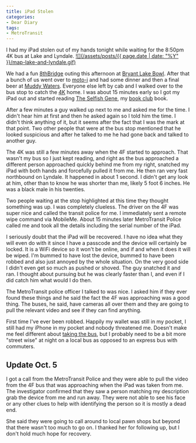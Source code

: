 ```yaml
---
title: iPad Stolen
categories:
- Dear Diary
tags:
- MetroTransit
---
```


I had my iPad stolen out of my hands tonight while waiting for the 8:50pm 4K bus at Lake and Lyndale.
[![](/assets/posts/{{ page.date | date: "%Y" }}/map-lake-and-lyndale.gif)](http://thingelstad.com/s/ipad-stolen/map-lake-and-lyndale/img)

We had a fun [8thBridge](http://www.8thBridge.com/) outing this afternoon at [Bryant Lake Bowl](http://www.bryantlakebowl.com/). After that a bunch of us went over to [moto-i](http://www.moto-i.com/) and had some dinner and then a final beer at [Muddy Waters](http://www.muddywatersmpls.com/new_home.html). Everyone else left by cab and I walked over to the bus stop to catch the [4K](http://www.metrotransit.org/Schedules/WebSchedules.aspx?route=4) home. I was about 15 minutes early so I got my iPad out and started reading [The Selfish Gene](http://rwbookclub.com/wiki/The_Selfish_Gene), my [book club](http://rwbookclub.com/) book.

After a few minutes a guy walked up next to me and asked me for the time. I didn't hear him at first and then he asked again so I told him the time. I didn't think anything of it, but it seems after the fact that I was the mark at that point. Two other people that were at the bus stop mentioned that he looked suspicious and after he talked to me he had gone back and talked to another guy.

The 4K was still a few minutes away when the 4F started to approach. That wasn't my bus so I just kept reading, and right as the bus approached a different person approached quickly behind me from my right, snatched my iPad with both hands and forcefully pulled it from me. He then ran very fast northbound on Lyndale. It happened in about 1 second. I didn't get any look at him, other than to know he was shorter than me, likely 5 foot 6 inches. He was a black male in his twenties.

Two people waiting at the stop highlighted at this time they thought something was up. I was completely clueless. The driver on the 4F was super nice and called the transit police for me. I immediately sent a remote wipe command via MobileMe. About 15 minutes later MetroTransit Police called me and took all the details including the serial number of the iPad.

I seriously doubt that the iPad will be recovered. I have no idea what they will even do with it since I have a passcode and the device will certainly be locked. It is a WiFi device so it won't be online, and if and when it does it will be wiped. I'm bummed to have lost the device, bummed to have been robbed and also just annoyed by the whole situation. On the very good side I didn't even get so much as pushed or shoved. The guy snatched it and ran. I thought about pursuing but he was clearly faster than I, and even if I did catch him what would I do then.

The MetroTransit police officer I talked to was nice. I asked him if they ever found these things and he said the fact the 4F was approaching was a good thing. The buses, he said, have cameras all over them and they are going to pull the relevant video and see if they can find anything.

First time I've ever been robbed. Happily my wallet was still in my pocket, I still had my iPhone in my pocket and nobody threatened me. Doesn't make me feel different about [taking the bus](http://wiki.thingelstad.com/wiki/Transit_journal), but I probably need to be a bit more "street wise" at night on a local bus as opposed to an express bus with commuters.

## Update Oct. 5

I got a call from the MetroTransit Police and they were able to pull the video from the 4F bus that was approaching when the iPad was taken from me. The investigator confirmed that they saw a person matching my description grab the device from me and run away. They were not able to see his face or any other clues to help with identifying the person so it is mostly a dead end.

She said they were going to call around to local pawn shops but beyond that there wasn't too much to go on. I thanked her for following up, but I don't hold much hope for recovery.
